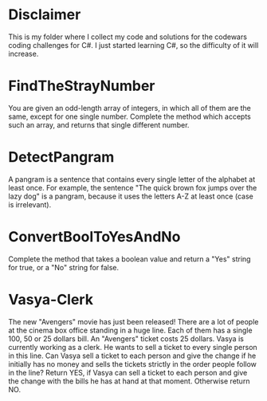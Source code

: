 # Disclaimer
This is my folder where I collect my code and solutions for the codewars coding challenges for C#. I just started learning C#, so the difficulty of it will increase.

# FindTheStrayNumber
You are given an odd-length array of integers, in which all of them are the same, except for one single number. Complete the method which accepts such an array, and returns that single different number.

# DetectPangram
A pangram is a sentence that contains every single letter of the alphabet at least once. For example, the sentence "The quick brown fox jumps over the lazy dog" is a pangram, because it uses the letters A-Z at least once (case is irrelevant).

# ConvertBoolToYesAndNo
Complete the method that takes a boolean value and return a "Yes" string for true, or a "No" string for false.

# Vasya-Clerk
The new "Avengers" movie has just been released! There are a lot of people at the cinema box office standing in a huge line. Each of them has a single 100, 50 or 25 dollars bill. An "Avengers" ticket costs 25 dollars.
Vasya is currently working as a clerk. He wants to sell a ticket to every single person in this line.
Can Vasya sell a ticket to each person and give the change if he initially has no money and sells the tickets strictly in the order people follow in the line? Return YES, if Vasya can sell a ticket to each person and give the change with the bills he has at hand at that moment. Otherwise return NO.
